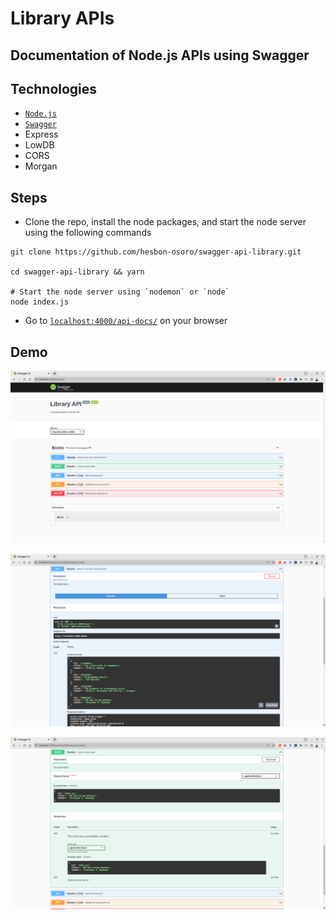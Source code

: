 # Library APIs

## Documentation of Node.js APIs using Swagger

## Technologies

- [`Node.js`](https://nodejs.org/en/)
- [`Swagger`](https://swagger.io/)
- Express
- LowDB
- CORS
- Morgan

## Steps

- Clone the repo, install the node packages, and start the node server using the following commands

```code
git clone https://github.com/hesbon-osoro/swagger-api-library.git

cd swagger-api-library && yarn

# Start the node server using `nodemon` or `node`
node index.js
```

- Go to [`localhost:4000/api-docs/`](http://localhost:4000/api-docs/) on your browser

## Demo

![Swagger Home](assets/swagger%20library.png)

![Swagger get](assets/swagger%20library1.png)

![Swagger post](assets/swagger%20library2.png)
